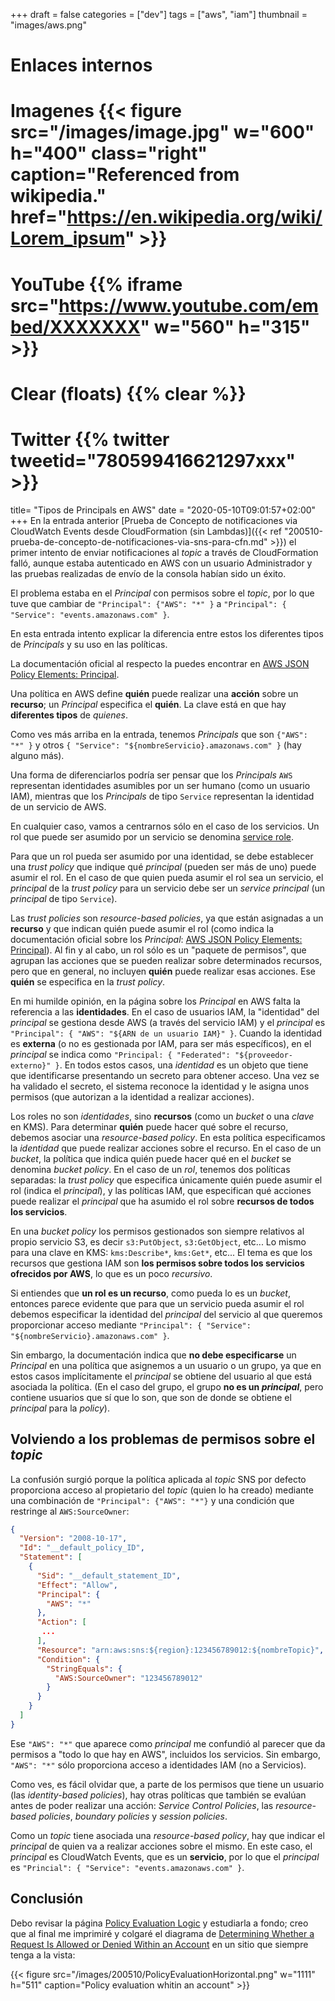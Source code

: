 +++
draft = false
categories = ["dev"]
tags = ["aws", "iam"]
thumbnail = "images/aws.png"
# Enlaces internos 

# Imagenes {{< figure src="/images/image.jpg" w="600" h="400" class="right" caption="Referenced from wikipedia." href="https://en.wikipedia.org/wiki/Lorem_ipsum" >}}
# YouTube {{% iframe src="https://www.youtube.com/embed/XXXXXXX" w="560" h="315" >}}
# Clear (floats) {{% clear %}}
# Twitter {{% twitter tweetid="780599416621297xxx" >}}

title=  "Tipos de Principals en AWS"
date = "2020-05-10T09:01:57+02:00"
+++
En la entrada anterior [Prueba de Concepto de notificaciones via CloudWatch Events desde CloudFormation (sin Lambdas)]({{< ref "200510-prueba-de-concepto-de-notificaciones-via-sns-para-cfn.md" >}}) el primer intento de enviar notificaciones al *topic* a través de CloudFormation falló, aunque estaba autenticado en AWS con un usuario Administrador y las pruebas realizadas de envío de la consola habían sido un éxito.

El problema estaba en el *Principal* con permisos sobre el *topic*, por lo que tuve que cambiar de `"Principal": {"AWS": "*" }` a `"Principal": { "Service": "events.amazonaws.com" }`.

En esta entrada intento explicar la diferencia entre estos los diferentes tipos de *Principals* y su uso en las políticas.
<!--more-->

La documentación oficial al respecto la puedes encontrar en [AWS JSON Policy Elements: Principal](https://docs.aws.amazon.com/IAM/latest/UserGuide/reference_policies_elements_principal.html).

Una política en AWS define **quién** puede realizar una **acción** sobre un **recurso**; un *Principal* especifica el **quién**. La clave está en que hay **diferentes tipos** de *quienes*.

Como ves más arriba en la entrada, tenemos *Principals* que son `{"AWS": "*" }` y otros `{ "Service": "${nombreServicio}.amazonaws.com" }` (hay alguno más).

Una forma de diferenciarlos podría ser pensar que los *Principals* `AWS` representan identidades asumibles por un ser humano (como un usuario IAM), mientras que los *Principals* de tipo `Service` representan la identidad de un servicio de AWS.

En cualquier caso, vamos a centrarnos sólo en el caso de los servicios. Un rol que puede ser asumido por un servicio se denomina [service role](https://docs.aws.amazon.com/IAM/latest/UserGuide/id_roles_terms-and-concepts.html#iam-term-service-role).

Para que un rol pueda ser asumido por una identidad, se debe establecer una *trust policy* que indique qué *principal* (pueden ser más de uno) puede asumir el rol. En el caso de que quien pueda asumir el rol sea un servicio, el *principal* de la *trust policy* para un servicio debe ser un *service principal* (un *principal* de tipo `Service`).

Las *trust policies* son *resource-based policies*, ya que están asignadas a un **recurso** y que indican quién puede asumir el rol (como indica la documentación oficial sobre los *Principal*: [AWS JSON Policy Elements: Principal](https://docs.aws.amazon.com/IAM/latest/UserGuide/reference_policies_elements_principal.html)). Al fin y al cabo, un rol sólo es un "paquete de permisos", que agrupan las acciones que se pueden realizar sobre determinados recursos, pero que en general, no incluyen **quién** puede realizar esas acciones. Ese **quién** se especifica en la *trust policy*.

En mi humilde opinión, en la página sobre los *Principal* en AWS falta la referencia a las **identidades**. En el caso de usuarios IAM, la "identidad" del *principal* se gestiona desde AWS (a través del servicio IAM) y el *principal* es `"Principal": { "AWS": "${ARN de un usuario IAM}" }`. Cuando la identidad es **externa** (o no es gestionada por IAM, para ser más específicos), en el *principal* se indica como `"Principal: { "Federated": "${proveedor-externo}" }`. En todos estos casos, una *identidad* es un objeto que tiene que identificarse presentando un secreto para obtener acceso. Una vez se ha validado el secreto, el sistema reconoce la identidad y le asigna unos permisos (que autorizan a la identidad a realizar acciones).

Los roles no son *identidades*, sino **recursos** (como un *bucket* o una *clave* en KMS). Para determinar **quién** puede hacer qué sobre el recurso, debemos asociar una *resource-based policy*. En esta política especificamos la *identidad* que puede realizar acciones sobre el recurso. En el caso de un *bucket*, la política que indica quién puede hacer qué en el *bucket* se denomina *bucket policy*. En el caso de un *rol*, tenemos dos políticas separadas: la *trust policy* que especifica únicamente quién puede asumir el rol (indica el *principal*), y las políticas IAM, que especifican qué acciones puede realizar el *principal* que ha asumido el rol sobre **recursos de todos los servicios**.

En una *bucket policy* los permisos gestionados son siempre relativos al propio servicio S3, es decir `s3:PutObject`, `s3:GetObject`, etc... Lo mismo para una clave en KMS: `kms:Describe*`, `kms:Get*`, etc... El tema es que los recursos que gestiona IAM son **los permisos sobre todos los servicios ofrecidos por AWS**, lo que es un poco *recursivo*.

Si entiendes que **un rol es un recurso**, como pueda lo es un *bucket*, entonces parece evidente que para que un servicio pueda asumir el rol debemos especificar la identidad del *principal* del servicio al que queremos proporcionar acceso mediante `"Principal": { "Service": "${nombreServicio}.amazonaws.com" }`.

Sin embargo, la documentación indica que **no debe especificarse** un *Principal* en una política que asignemos a un usuario o un grupo, ya que en estos casos implícitamente el *principal* se obtiene del usuario al que está asociada la política. (En el caso del grupo, el grupo **no es un _principal_**, pero contiene usuarios que sí que lo son, que son de donde se obtiene el *principal* para la *policy*).

## Volviendo a los problemas de permisos sobre el *topic*

La confusión surgió porque la política aplicada al *topic* SNS por defecto proporciona acceso al propietario del *topic* (quien lo ha creado) mediante una combinación de `"Principal": {"AWS": "*"}` y una condición que restringe al `AWS:SourceOwner`:

```json
{
  "Version": "2008-10-17",
  "Id": "__default_policy_ID",
  "Statement": [
    {
      "Sid": "__default_statement_ID",
      "Effect": "Allow",
      "Principal": {
        "AWS": "*"
      },
      "Action": [
       ...
      ],
      "Resource": "arn:aws:sns:${region}:123456789012:${nombreTopic}",
      "Condition": {
        "StringEquals": {
          "AWS:SourceOwner": "123456789012"
        }
      }
    }
  ]
}
```

Ese `"AWS": "*"` que aparece como *principal* me confundió al parecer que da permisos a "todo lo que hay en AWS", incluidos los servicios. Sin embargo, `"AWS": "*"` sólo proporciona acceso a identidades IAM (no a Servicios).

Como ves, es fácil olvidar que, a parte de los permisos que tiene un usuario (las *identity-based policies*), hay otras políticas que también se evalúan antes de poder realizar una acción: *Service Control Policies*, las *resource-based policies*, *boundary policies* y *session policies*.

Como un *topic* tiene asociada una *resource-based policy*, hay que indicar el *principal* de quien va a realizar acciones sobre el mismo. En este caso, el *principal* es CloudWatch Events, que es un **servicio**, por lo que el *principal* es `"Princial": { "Service": "events.amazonaws.com" }`.

## Conclusión

Debo revisar la página [Policy Evaluation Logic](https://docs.aws.amazon.com/IAM/latest/UserGuide/reference_policies_evaluation-logic.html) y estudiarla a fondo; creo que al final me imprimiré y colgaré el diagrama de [Determining Whether a Request Is Allowed or Denied Within an Account](https://docs.aws.amazon.com/IAM/latest/UserGuide/reference_policies_evaluation-logic.html#policy-eval-denyallow) en un sitio que siempre tenga a la vista:

{{< figure src="/images/200510/PolicyEvaluationHorizontal.png" w="1111" h="511" caption="Policy evaluation whitin an account" >}}
